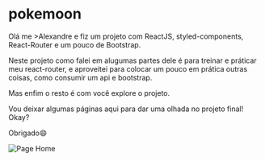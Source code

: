 # pokemoon

Olá me >Alexandre e fiz um projeto com ReactJS, styled-components, React-Router e um pouco de Bootstrap.

Neste projeto como falei em alugumas partes dele é para treinar e práticar meu react-router, e aproveitei para colocar um pouco em prática outras coisas, como consumir um api e bootstrap.

Mas enfim o resto é com você explore o projeto.

Vou deixar algumas páginas aqui para dar uma olhada no projeto final! Okay?

Obrigado😄

![Page Home]()
